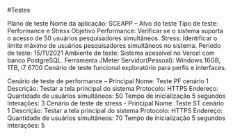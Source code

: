#Testes

Plano de teste
Nome da aplicação: SCEAPP – 
Alvo do teste
Tipo de teste: Performance e Stress
Objetivo
Performance: Verificar se o sistema suporta o acesso de 50 usuários pesquisadores simultâneos.
Stress: Identificar o limite máximo de usuários pesquisadores simultâneos no sistema.
Período de teste: 15/11/2021 
Ambiente de teste:
Sistema acessível no Vercel com banco PostgreSQL.
Ferramenta JMeter
Servidor(Pessoal): Windows 16GB, 1TB, i7 6700
Cenário de teste funcional exploratório para perfis e interfaces.

Cenário de teste de performance – Principal
Nome: Teste PF cenário 1
Descrição: Testar a tela principal do sistema
Protocolo: HTTPS
Endereço:
Quantidade de usuários simultâneos: 50
Tempo de inicialização 5 segundos
Interações: 3
Cenário de teste de stress - Principal
Nome: Teste ST cenário 1
Descrição: Testar a tela principal do sistema
Protocolo: HTTPS
Endereço:
Quantidade de usuários simultâneos: 70
Tempo de inicialização 5 segundos
Interações: 5
